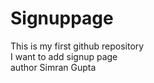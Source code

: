 # Signuppage
This is my first github repository
<br>
I want to add signup page 
<br>
author Simran Gupta

